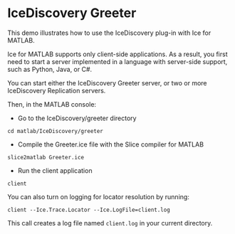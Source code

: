 # IceDiscovery Greeter

This demo illustrates how to use the IceDiscovery plug-in with Ice for MATLAB.

Ice for MATLAB supports only client-side applications. As a result, you first need to start a server implemented in a
language with server-side support, such as Python, Java, or C#.

You can start either the IceDiscovery Greeter server, or two or more IceDiscovery Replication servers.

Then, in the MATLAB console:

- Go to the IceDiscovery/greeter directory

```shell
cd matlab/IceDiscovery/greeter
```

- Compile the Greeter.ice file with the Slice compiler for MATLAB

```shell
slice2matlab Greeter.ice
```

- Run the client application

```shell
client
```

You can also turn on logging for locator resolution by running:

```shell
client --Ice.Trace.Locator --Ice.LogFile=client.log
```

This call creates a log file named `client.log` in your current directory.
